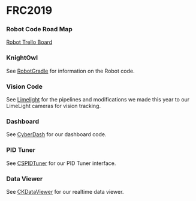 # FRC2019

### Robot Code Road Map
[Robot Trello Board](https://trello.com/b/7vG3ihUR)

### KnightOwl
See [RobotGradle](https://github.com/frcteam195/FRC2019/tree/master/RobotGradle) for information on the Robot code. 

### Vision Code
See [Limelight](https://github.com/frcteam195/FRC2019/tree/master/Limelightv2) for the pipelines and modifications we made this year to our LimeLight cameras for vision tracking.

### Dashboard
See [CyberDash](https://github.com/frcteam195/CyberDash) for our dashboard code.

### PID Tuner
See [CSPIDTuner](https://github.com/frcteam195/CSPIDTuner) for our PID Tuner interface.

### Data Viewer
See [CKDataViewer](https://github.com/frcteam195/CKDataViewer) for our realtime data viewer.
